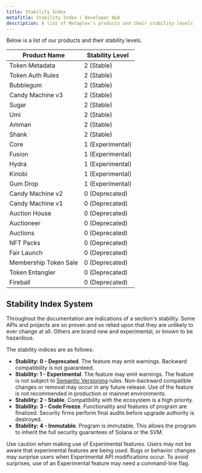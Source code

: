 ```yaml
---
title: Stability Index
metaTitle: Stability Index | Developer Hub
description: A list of Metaplex's products and their stability levels
---
```


Below is a list of our products and their stability levels.

| Product Name          | Stability Level  |
| --------------------- | ---------------- |
| Token Metadata        | 2 (Stable)       |
| Token Auth Rules      | 2 (Stable)       |
| Bubblegum             | 2 (Stable)       |
| Candy Machine v3      | 2 (Stable)       |
| Sugar                 | 2 (Stable)       |
| Umi                   | 2 (Stable)       |
| Amman                 | 2 (Stable)       |
| Shank                 | 2 (Stable)       |
| Core                  | 1 (Experimental) |
| Fusion                | 1 (Experimental) |
| Hydra                 | 1 (Experimental) |
| Kinobi                | 1 (Experimental) |
| Gum Drop              | 1 (Experimental) |
| Candy Machine v2      | 0 (Deprecated)   |
| Candy Machine v1      | 0 (Deprecated)   |
| Auction House         | 0 (Deprecated)   |
| Auctioneer            | 0 (Deprecated)   |
| Auctions              | 0 (Deprecated)   |
| NFT Packs             | 0 (Deprecated)   |
| Fair Launch           | 0 (Deprecated)   |
| Membership Token Sale | 0 (Deprecated)   |
| Token Entangler       | 0 (Deprecated)   |
| Fireball              | 0 (Deprecated)   |

## Stability Index System

Throughout the documentation are indications of a section's stability. Some APIs
and projects are so proven and so relied upon that they are unlikely to ever
change at all. Others are brand new and experimental, or known to be hazardous.

The stability indices are as follows:

- **Stability: 0 - Deprecated**. The feature may emit warnings. Backward compatibility is not guaranteed.
- **Stability: 1 - Experimental**. The feature may emit warnings. The feature is not subject to [Semantic Versioning](https://semver.org) rules. Non-backward compatible changes or removal may occur in any future release. Use of the feature is not recommended in production or mainnet environments.
- **Stability: 2 - Stable**. Compatibility with the ecosystem is a high priority.
- **Stability: 3 - Code Freeze**. Functionality and features of program are finalized. Security firms perform final audits before upgrade authority is destroyed.
- **Stability: 4 - Immutable**. Program is immutable. This allows the program to inherit the full security guarantees of Solana or the SVM.

Use caution when making use of Experimental features. Users may not be aware
that experimental features are being used. Bugs or behavior changes may
surprise users when Experimental API modifications occur. To avoid surprises,
use of an Experimental feature may need a command-line flag.
